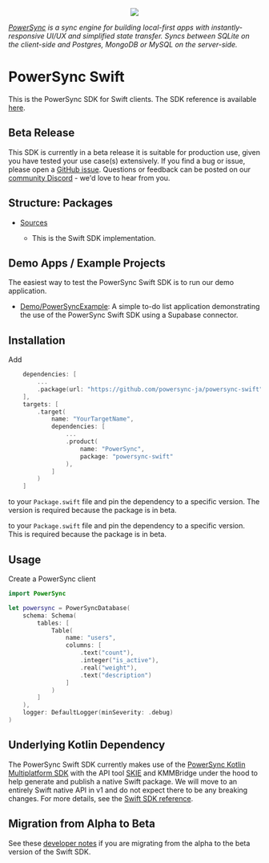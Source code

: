 <p align="center">
  <a href="https://www.powersync.com" target="_blank"><img src="https://github.com/powersync-ja/.github/assets/7372448/d2538c43-c1a0-4c47-9a76-41462dba484f"/></a>
</p>

_[PowerSync](https://www.powersync.com) is a sync engine for building local-first apps with instantly-responsive UI/UX and simplified state transfer. Syncs between SQLite on the client-side and Postgres, MongoDB or MySQL on the server-side._

# PowerSync Swift

This is the PowerSync SDK for Swift clients. The SDK reference is available [here](https://docs.powersync.com/client-sdk-references/swift).

## Beta Release

This SDK is currently in a beta release it is suitable for production use, given you have tested your use case(s) extensively. If you find a bug or issue, please open a [GitHub issue](https://github.com/powersync-ja/powersync-swift/issues). Questions or feedback can be posted on our [community Discord](https://discord.gg/powersync) - we'd love to hear from you.

## Structure: Packages

- [Sources](./Sources/)

  - This is the Swift SDK implementation.

## Demo Apps / Example Projects

The easiest way to test the PowerSync Swift SDK is to run our demo application.

- [Demo/PowerSyncExample](./Demo/README.md): A simple to-do list application demonstrating the use of the PowerSync Swift SDK using a Supabase connector.

## Installation

Add

```swift
    dependencies: [
        ...
        .package(url: "https://github.com/powersync-ja/powersync-swift", exact: "<version>")
    ],
    targets: [
        .target(
            name: "YourTargetName",
            dependencies: [
                ...
                .product(
                    name: "PowerSync",
                    package: "powersync-swift"
                ),
            ]
        )
    ]
```

to your `Package.swift` file and pin the dependency to a specific version. The version is required because the package is in beta.

to your `Package.swift` file and pin the dependency to a specific version. This is required because the package is in beta.

## Usage

Create a PowerSync client

```swift
import PowerSync

let powersync = PowerSyncDatabase(
    schema: Schema(
        tables: [
            Table(
                name: "users",
                columns: [
                    .text("count"),
                    .integer("is_active"),
                    .real("weight"),
                    .text("description")
                ]
            )
        ]
    ),
    logger: DefaultLogger(minSeverity: .debug)
)
```

## Underlying Kotlin Dependency

The PowerSync Swift SDK currently makes use of the [PowerSync Kotlin Multiplatform SDK](https://github.com/powersync-ja/powersync-kotlin) with the API tool [SKIE](https://skie.touchlab.co/) and KMMBridge under the hood to help generate and publish a native Swift package. We will move to an entirely Swift native API in v1 and do not expect there to be any breaking changes. For more details, see the [Swift SDK reference](https://docs.powersync.com/client-sdk-references/swift).

## Migration from Alpha to Beta

See these [developer notes](https://docs.powersync.com/client-sdk-references/swift#migrating-from-the-alpha-to-the-beta-sdk) if you are migrating from the alpha to the beta version of the Swift SDK.
